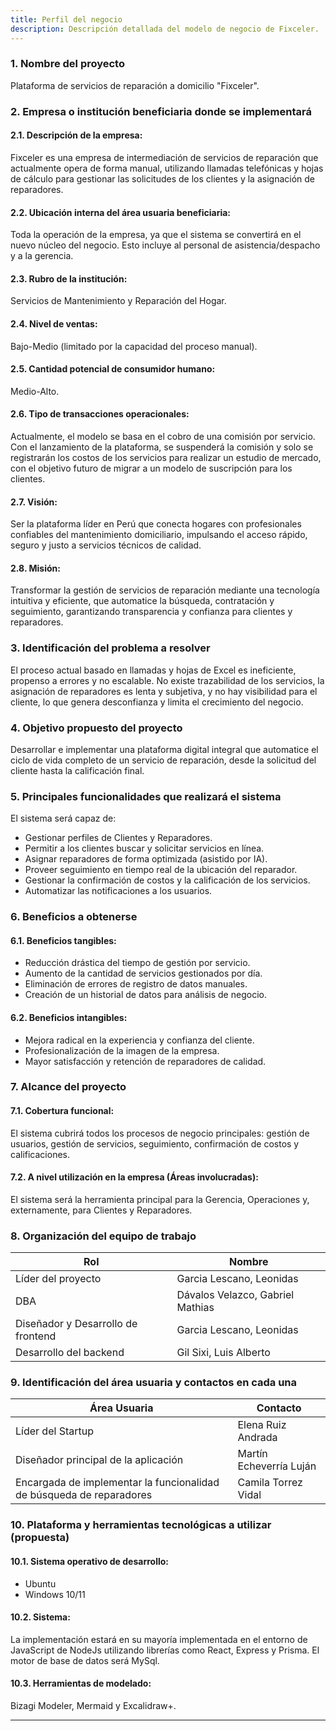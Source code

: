 ```yaml
---
title: Perfil del negocio
description: Descripción detallada del modelo de negocio de Fixceler.
---
```


### **1. Nombre del proyecto**

Plataforma de servicios de reparación a domicilio "Fixceler".

### **2. Empresa o institución beneficiaria donde se implementará**

#### **2.1. Descripción de la empresa:** 
Fixceler es una empresa de intermediación de servicios de reparación que actualmente opera de forma manual, utilizando llamadas telefónicas y hojas de cálculo para gestionar las solicitudes de los clientes y la asignación de reparadores.
#### **2.2. Ubicación interna del área usuaria beneficiaria:** 
Toda la operación de la empresa, ya que el sistema se convertirá en el nuevo núcleo del negocio. Esto incluye al personal de asistencia/despacho y a la gerencia.
#### **2.3. Rubro de la institución:** 
Servicios de Mantenimiento y Reparación del Hogar.
#### **2.4. Nivel de ventas:** 
Bajo-Medio (limitado por la capacidad del proceso manual).
#### **2.5. Cantidad potencial de consumidor humano:** 
Medio-Alto.
#### **2.6. Tipo de transacciones operacionales:** 
Actualmente, el modelo se basa en el cobro de una comisión por servicio. Con el lanzamiento de la plataforma, se suspenderá la comisión y solo se registrarán los costos de los servicios para realizar un estudio de mercado, con el objetivo futuro de migrar a un modelo de suscripción para los clientes.
#### **2.7. Visión:** 
Ser la plataforma líder en Perú que conecta hogares con profesionales confiables del mantenimiento domiciliario, impulsando el acceso rápido, seguro y justo a servicios técnicos de calidad.
#### **2.8. Misión:** 
Transformar la gestión de servicios de reparación mediante una tecnología intuitiva y eficiente, que automatice la búsqueda, contratación y seguimiento, garantizando transparencia y confianza para clientes y reparadores.

### **3. Identificación del problema a resolver**

El proceso actual basado en llamadas y hojas de Excel es ineficiente, propenso a errores y no escalable. No existe trazabilidad de los servicios, la asignación de reparadores es lenta y subjetiva, y no hay visibilidad para el cliente, lo que genera desconfianza y limita el crecimiento del negocio.

### **4. Objetivo propuesto del proyecto**

Desarrollar e implementar una plataforma digital integral que automatice el ciclo de vida completo de un servicio de reparación, desde la solicitud del cliente hasta la calificación final.

### **5. Principales funcionalidades que realizará el sistema**

El sistema será capaz de:

- Gestionar perfiles de Clientes y Reparadores.
- Permitir a los clientes buscar y solicitar servicios en línea.
- Asignar reparadores de forma optimizada (asistido por IA).
- Proveer seguimiento en tiempo real de la ubicación del reparador.
- Gestionar la confirmación de costos y la calificación de los servicios.
- Automatizar las notificaciones a los usuarios.

### **6. Beneficios a obtenerse**

#### **6.1. Beneficios tangibles:**
- Reducción drástica del tiempo de gestión por servicio.
- Aumento de la cantidad de servicios gestionados por día.
- Eliminación de errores de registro de datos manuales.
- Creación de un historial de datos para análisis de negocio.
#### **6.2. Beneficios intangibles:**
- Mejora radical en la experiencia y confianza del cliente.
- Profesionalización de la imagen de la empresa.
- Mayor satisfacción y retención de reparadores de calidad.

### **7. Alcance del proyecto**

#### **7.1. Cobertura funcional:** 
El sistema cubrirá todos los procesos de negocio principales: gestión de usuarios, gestión de servicios, seguimiento, confirmación de costos y calificaciones.
#### **7.2. A nivel utilización en la empresa (Áreas involucradas):** 
El sistema será la herramienta principal para la Gerencia, Operaciones y, externamente, para Clientes y Reparadores.

### **8. Organización del equipo de trabajo**

| Rol | Nombre |
| --- | --- |
| Líder del proyecto | Garcia Lescano, Leonidas |
| DBA | Dávalos Velazco, Gabriel Mathias |
| Diseñador y Desarrollo de frontend | Garcia Lescano, Leonidas |
| Desarrollo del backend | Gil Sixi, Luis Alberto |

### **9. Identificación del área usuaria y contactos en cada una**

| Área Usuaria | Contacto |
| --- | --- |
| Líder del Startup | Elena Ruiz Andrada |
| Diseñador principal de la aplicación | Martín Echeverría Luján |
| Encargada de implementar la funcionalidad de búsqueda de reparadores | Camila Torrez Vidal |

### **10. Plataforma y herramientas tecnológicas a utilizar (propuesta)**

#### **10.1. Sistema operativo de desarrollo:**
- Ubuntu
- Windows 10/11
#### **10.2. Sistema:** 
La implementación estará en su mayoría implementada en el entorno de JavaScript de NodeJs utilizando librerías como React, Express y Prisma. El motor de base de datos será MySql.
#### **10.3. Herramientas de modelado:** 
Bizagi Modeler, Mermaid y Excalidraw+.

---
